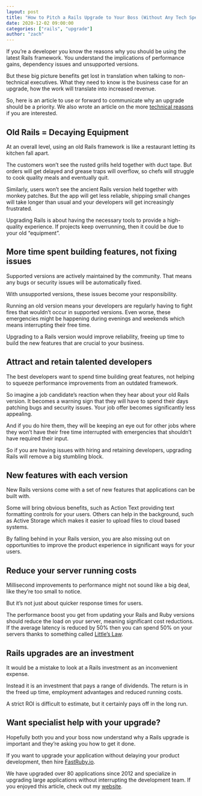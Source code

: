```yaml
---
layout: post
title: "How to Pitch a Rails Upgrade to Your Boss (Without Any Tech Speak)"
date: 2020-12-02 09:00:00
categories: ["rails", "upgrade"]
author: "zach"
---
```


If you’re a developer you know the reasons why you should be using the latest Rails framework. You understand the implications of performance gains, dependency issues and unsupported versions.

But these big picture benefits get lost in translation when talking to non-technical executives. What they need to know is the business case for an upgrade, how the work will translate into increased revenue.

So, here is an article to use or forward to communicate why an upgrade should be a priority. We also wrote an article on the more [technical reasons](https://www.fastruby.io/blog/rails/upgrades/why-upgrade-your-rails-application.html) if you are interested.

<!--more-->

## Old Rails = Decaying Equipment

At an overall level, using an old Rails framework is like a restaurant letting its kitchen fall apart.

The customers won’t see the rusted grills held together with duct tape. But orders will get delayed and grease traps will overflow, so chefs will struggle to cook quality meals and eventually quit.

Similarly, users won’t see the ancient Rails version held together with monkey patches. But the app will get less reliable, shipping small changes will take longer than usual and your developers will get increasingly frustrated.

Upgrading Rails is about having the necessary tools to provide a high-quality experience. If projects keep overrunning, then it could be due to your old “equipment”.

## More time spent building features, not fixing issues

Supported versions are actively maintained by the community. That means any bugs or security issues will be automatically fixed.

With unsupported versions, these issues become your responsibility.

Running an old version means your developers are regularly having to fight fires that wouldn’t occur in supported versions. Even worse, these emergencies might be happening during evenings and weekends which means interrupting their free time.

Upgrading to a Rails version would improve reliability, freeing up time to build the new features that are crucial to your business.

## Attract and retain talented developers

The best developers want to spend time building great features, not helping to squeeze performance improvements from an outdated framework.

So imagine a job candidate’s reaction when they hear about your old Rails version. It becomes a warning sign that they will have to spend their days patching bugs and security issues. Your job offer becomes significantly less appealing.

And if you do hire them, they will be keeping an eye out for other jobs where they won’t have their free time interrupted with emergencies that shouldn’t have required their input.

So if you are having issues with hiring and retaining developers, upgrading Rails will remove a big stumbling block.

## New features with each version

New Rails versions come with a set of new features that applications can be built with.

Some will bring obvious benefits, such as Action Text providing text formatting controls for your users. Others can help in the background, such as Active Storage which makes it easier to upload files to cloud based systems.

By falling behind in your Rails version, you are also missing out on opportunities to improve the product experience in significant ways for your users.

## Reduce your server running costs

Millisecond improvements to performance might not sound like a big deal, like they’re too small to notice.

But it’s not just about quicker response times for users.

The performance boost you get from updating your Rails and Ruby versions should reduce the load on your server, meaning significant cost reductions. If the average latency is reduced by 50% then you can spend 50% on your servers thanks to something called [Little’s Law](https://www.process.st/littles-law/).

## Rails upgrades are an investment

It would be a mistake to look at a Rails investment as an inconvenient expense.

Instead it is an investment that pays a range of dividends. The return is in the freed up time, employment advantages and reduced running costs.

A strict ROI is difficult to estimate, but it certainly pays off in the long run.

## Want specialist help with your upgrade?

Hopefully both you and your boss now understand why a Rails upgrade is important and they’re asking you how to get it done.

If you want to upgrade your application without delaying your product development, then hire [FastRuby.io](https://www.fastruby.io/).

We have upgraded over 80 applications since 2012 and specialize in upgrading large applications without interrupting the development team. If you enjoyed this article, check out my [website](https://zachgoldie.com/).
